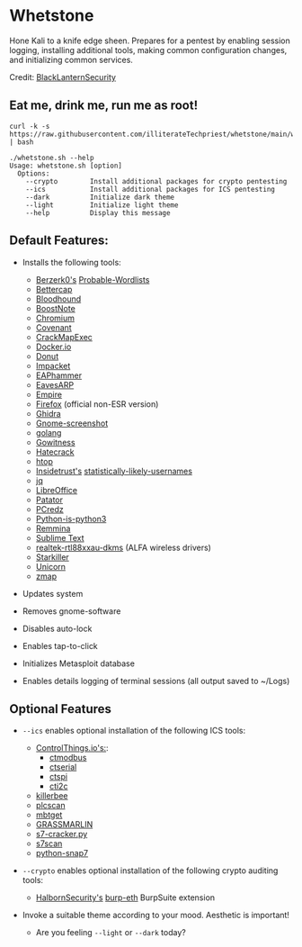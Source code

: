 # Whetstone

Hone Kali to a knife edge sheen. Prepares for a pentest by enabling session logging, installing additional tools, making common configuration changes, and initializing common services.

Credit: [BlackLanternSecurity](https://github.com/blacklanternsecurity/kali-setup-script)

## Eat me, drink me, run me as root!

```sudo -i
curl -k -s https://raw.githubusercontent.com/illiterateTechpriest/whetstone/main/whetstone.sh  | bash
```

```
./whetstone.sh --help
Usage: whetstone.sh [option]
  Options:
    --crypto        Install additional packages for crypto pentesting
    --ics           Install additional packages for ICS pentesting
    --dark          Initialize dark theme
    --light         Initialize light theme
    --help          Display this message
```

## Default Features:

- Installs the following tools:
	- [Berzerk0's](https://github.com/berzerk0) [Probable-Wordlists](https://github.com/berzerk0/Probable-Wordlists)
	- [Bettercap](https://github.com/bettercap/bettercap) 
	- [Bloodhound](https://github.com/BloodHoundAD/BloodHound)
	- [BoostNote](https://github.com/BoostIO/BoostNote-App)
	- [Chromium](https://www.kali.org/tools/chromium/)
	- [Covenant](https://github.com/cobbr/Covenant)
	- [CrackMapExec](https://github.com/byt3bl33d3r/CrackMapExec)
	- [Docker.io](https://www.kali.org/docs/containers/installing-docker-on-kali/)
	- [Donut](https://github.com/TheWover/donut)  
	- [Impacket](https://github.com/SecureAuthCorp/impacket)
	- [EAPhammer](https://github.com/s0lst1c3/eaphammer)
	- [EavesARP](https://github.com/arch4ngel/eavesarp)
	- [Empire](https://github.com/BC-SECURITY/Empire)
	- [Firefox](https://wiki.debian.org/Firefox) (official non-ESR version)
	- [Ghidra](https://ghidra-sre.org/) 
	- [Gnome-screenshot](https://linux.die.net/man/1/gnome-screenshot)
	- [golang](https://go.dev/)
	- [Gowitness](https://github.com/sensepost/gowitness)
	- [Hatecrack](https://github.com/trustedsec/hate_crack) 
	- [htop](https://htop.dev/)
	- [Insidetrust's](https://github.com/insidetrust) [statistically-likely-usernames](https://github.com/insidetrust/statistically-likely-usernames)
	- [jq](https://stedolan.github.io/jq/)
	- [LibreOffice](https://www.libreoffice.org/)
	- [Patator](https://github.com/lanjelot/patator)
	- [PCredz](https://github.com/lgandx/PCredz)
	- [Python-is-python3](https://www.kali.org/docs/general-use/python3-transition/)
	- [Remmina](https://remmina.org/)
	- [Sublime Text](https://www.sublimetext.com/docs/linux_repositories.html)
	- [realtek-rtl88xxau-dkms](https://gitlab.com/kalilinux/packages/realtek-rtl88xxau-dkms) (ALFA wireless drivers)
	- [Starkiller](https://github.com/BC-SECURITY/Starkiller)
	- [Unicorn](https://github.com/trustedsec/unicorn)
	- [zmap](https://github.com/zmap/zmap)
	
- Updates system
- Removes gnome-software
- Disables auto-lock
- Enables tap-to-click
- Initializes Metasploit database
- Enables details logging of terminal sessions (all output saved to ~/Logs)					

## Optional Features

- ```--ics``` enables optional installation of the following ICS tools:
    - [ControlThings.io's:](https://www.controlthings.io/):
		- [ctmodbus](https://github.com/ControlThings-io/ctmodbus)
    	- [ctserial](https://github.com/ControlThings-io/ctserial)
    	- [ctspi](https://github.com/ControlThings-io/ctspi)
    	- [cti2c](https://github.com/ControlThings-io/cti2c)
	- [killerbee](https://github.com/riverloopsec/killerbee)
	- [plcscan](https://github.com/meeas/plcscan)
	- [mbtget](https://github.com/sourceperl/mbtget)
	- [GRASSMARLIN](https://github.com/nsacyber/GRASSMARLIN)
	- [s7-cracker.py](https://raw.githubusercontent.com/hslatman/awesome-industrial-control-system-security/main/source/s7-cracker.py)
	- [s7scan](https://github.com/klsecservices/s7scan)
	- [python-snap7](https://github.com/gijzelaerr/python-snap7)

- ```--crypto``` enables optional installation of the following crypto auditing tools:
	- [HalbornSecurity's](https://github.com/HalbornSecurity) [burp-eth](https://github.com/HalbornSecurity/burp-eth) BurpSuite extension

- Invoke a suitable theme according to your mood. Aesthetic is important!
	- Are you feeling ```--light``` or ```--dark``` today?
